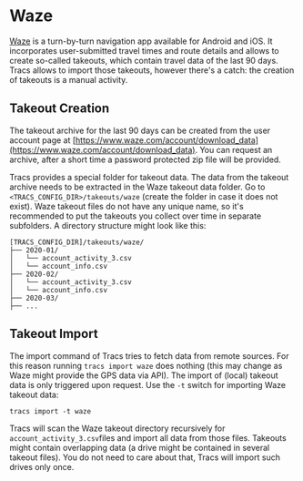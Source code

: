 
# Waze

[Waze](https://waze.com) is a turn-by-turn navigation app available for Android and iOS. It incorporates user-submitted travel times and route details and allows to create so-called takeouts, which contain travel data of the last 90 days. Tracs allows to import those takeouts, however there's a catch: the creation of takeouts is a manual activity.

## Takeout Creation

The takeout archive for the last 90 days can be created from the user account page at [https://www.waze.com/account/download_data](https://www.waze.com/account/download_data). You can request an archive, after a short time a password protected zip file will be provided.

Tracs provides a special folder for takeout data. The data from the takeout archive needs to be extracted in the Waze takeout data folder.
Go to `<TRACS_CONFIG_DIR>/takeouts/waze` (create the folder in case it does not exist). Waze takeout files do not have any unique
name, so it's recommended to put the takeouts you collect over time in separate subfolders. A directory structure might look like this:

```dirtree
[TRACS_CONFIG_DIR]/takeouts/waze/
├── 2020-01/
│   └── account_activity_3.csv
│   └── account_info.csv
├── 2020-02/
│   └── account_activity_3.csv
│   └── account_info.csv
├── 2020-03/
├── ...
```

## Takeout Import

The import command of Tracs tries to fetch data from remote sources. For this reason running `tracs import waze` does nothing (this may change as Waze might provide the GPS data
via API). The import  of (local) takeout data is only triggered upon request. Use the `-t` switch for importing Waze takeout data:

```
tracs import -t waze
```

Tracs will scan the Waze takeout directory recursively for `account_activity_3.csv`files and import all data from those files. Takeouts might contain overlapping data (a drive might
be contained in several takeout files). You do not need to care about that, Tracs will import such drives only once.

